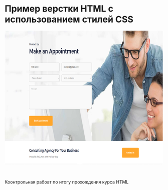 <h1>Пример верстки HTML с использованием стилей CSS</h1>

<p align="center"><img height="425" src="screen_shot5.png"></p>

<br>

<span>Коонтрольная рабоат по итогу прохождения курса HTML</span>
